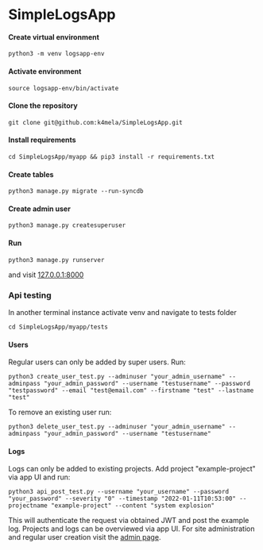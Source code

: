 # SimpleLogsApp

#### Create virtual environment

`python3 -m venv logsapp-env`

#### Activate environment

`source logsapp-env/bin/activate`

#### Clone the repository

`git clone git@github.com:k4mela/SimpleLogsApp.git`

#### Install requirements

`cd SimpleLogsApp/myapp && pip3 install -r requirements.txt`

#### Create tables

`python3 manage.py migrate --run-syncdb`

#### Create admin user

`python3 manage.py createsuperuser`

#### Run

`python3 manage.py runserver`

and visit [127.0.0.1:8000](http://127.0.0.1:8000/)

### Api testing

In another terminal instance activate venv and navigate to tests folder

`cd SimpleLogsApp/myapp/tests`

#### Users

Regular users can only be added by super users. Run:

`python3 create_user_test.py --adminuser "your_admin_username" --adminpass "your_admin_password" --username "testusername" --password "testpassword" --email "test@email.com" --firstname "test" --lastname "test"`

To remove an existing user run:

`python3 delete_user_test.py --adminuser "your_admin_username" --adminpass "your_admin_password" --username "testusername"`

#### Logs

Logs can only be added to existing projects. Add project "example-project" via app UI and run:

`python3 api_post_test.py --username "your_username" --password "your_password" --severity "0" --timestamp "2022-01-11T10:53:00" --projectname "example-project" --content "system explosion"`

This will authenticate the request via obtained JWT and post the example log. 
Projects and logs can be overviewed via app UI.
For site administration and regular user creation visit the [admin page](http://127.0.0.1:8000/admin/).


